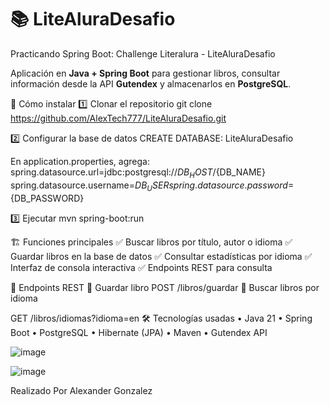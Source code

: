# 📚 LiteAluraDesafio  

Practicando Spring Boot: Challenge Literalura - LiteAluraDesafio

Aplicación en **Java + Spring Boot** para gestionar libros, consultar información desde la API **Gutendex** y almacenarlos en **PostgreSQL**.  

🚀 Cómo instalar
1️⃣ Clonar el repositorio
git clone https://github.com/AlexTech777/LiteAluraDesafio.git

2️⃣ Configurar la base de datos
CREATE DATABASE: LiteAluraDesafio

En application.properties, agrega:
spring.datasource.url=jdbc:postgresql://${DB_HOST}/${DB_NAME}
spring.datasource.username=${DB_USER}
spring.datasource.password=${DB_PASSWORD}

3️⃣ Ejecutar
mvn spring-boot:run 

🏗 Funciones principales
✅ Buscar libros por título, autor o idioma
✅ Guardar libros en la base de datos
✅ Consultar estadísticas por idioma
✅ Interfaz de consola interactiva
✅ Endpoints REST para consulta

🔗 Endpoints REST
🔹 Guardar libro
POST /libros/guardar 
🔹 Buscar libros por idioma

GET /libros/idiomas?idioma=en 
🛠 Tecnologías usadas
•	Java 21
•	Spring Boot
•	PostgreSQL
•	Hibernate (JPA)
•	Maven
•	Gutendex API

![image](https://github.com/user-attachments/assets/9bdbd3bc-26b1-4a96-b4b6-a6d9bf663eec)

![image](https://github.com/user-attachments/assets/94e2e8dc-9adc-4930-ac62-86efe325f44b)

Realizado Por Alexander Gonzalez







